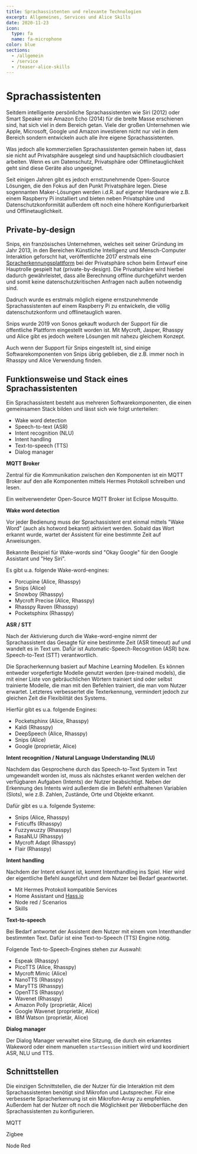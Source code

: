 ```yaml
---
title: Sprachassistenten und relevante Technologien
excerpt: Allgemeines, Services und Alice Skills
date: 2020-11-23
icon:
  type: fa
  name: fa-microphone
color: blue
sections:
  - /allgemein
  - /service
  - /teaser-alice-skills
---
```


# Sprachassistenten

Seitdem intelligente persönliche Sprachassistenten wie Siri (2012) oder Smart Speaker wie Amazon Echo (2014) für die breite Masse erschienen sind, hat sich viel in dem Bereich getan. Viele der großen Unternehmen wie Apple, Microsoft, Google und Amazon investieren nicht nur viel in dem Bereich sondern entwickeln auch alle ihre eigene Sprachassistenten.

Was jedoch alle kommerziellen Sprachassistenten gemein haben ist, dass sie nicht auf Privatsphäre ausgelegt sind und hauptsächlich cloudbasiert arbeiten. Wenn es um Datenschutz, Privatsphäre oder Offlinetauglichkeit geht sind diese Geräte also ungeeignet.

Seit einigen Jahren gibt es jedoch ernstzunehmende Open-Source Lösungen, die den Fokus auf den Punkt Privatsphäre legen. Diese sogennanten Maker-Lösungen werden i.d.R. auf eigener Hardware wie z.B. einem Raspberry Pi installiert und bieten neben Privatsphäre und Datenschutzkonformität außerdem oft noch eine höhere Konfigurierbarkeit und Offlinetauglichkeit.

## Private-by-design

Snips, ein französisches Unternehmen, welches seit seiner Gründung im Jahr 2013, in den Bereichen Künstliche Intelligenz und Mensch-Computer Interaktion geforscht hat, veröffentlichte 2017 erstmals eine [Spracherkennungsplattform](https://medium.com/snips-ai/hey-snips-announcing-the-first-private-by-design-voice-platform-bf23b8a843fd) bei der Privatsphäre schon beim Entwurf eine Hauptrolle gespielt hat (private-by-design). Die Privatsphäre wird hierbei dadurch gewährleistet, dass alle Berechnung offline durchgeführt werden und somit keine datenschutzkritischen Anfragen nach außen notwendig sind.

Dadruch wurde es erstmals möglich eigene ernstzunehmende Sprachassistenten auf einem Raspberry Pi zu entwickeln, die völlig datenschutzkonform und offlinetauglich waren.

Snips wurde 2019 von Sonos gekauft wodurch der Support für die öffentliche Plattform eingestellt worden ist. Mit Mycroft, Jasper, Rhasspy und Alice gibt es jedoch weitere Lösungen mit nahezu gleichem Konzept.

Auch wenn der Support für Snips eingestellt ist, sind einige Softwarekomponenten von Snips übrig geblieben, die z.B. immer noch in Rhasspy und Alice Verwendung finden.

## Funktionsweise und Stack eines Sprachassistenten

Ein Sprachassistent besteht aus mehreren Softwarekomponenten, die einen gemeinsamen Stack bilden und lässt sich wie folgt unterteilen:

- Wake word detection
- Speech-to-text (ASR)
- Intent recognition (NLU)
- Intent handling
- Text-to-speech (TTS)
- Dialog manager

**MQTT Broker**

Zentral für die Kommunikation zwischen den Komponenten ist ein MQTT Broker auf den alle Komponenten mittels Hermes Protokoll schreiben und lesen.

Ein weitverwendeter Open-Source MQTT Broker ist Eclipse Mosquitto.

**Wake word detection**

Vor jeder Bedienung muss der Sprachassistent erst einmal mittels "Wake Word" (auch als hotword bekannt) aktiviert werden. Sobald das Wort erkannt wurde, wartet der Assistent für eine bestimmte Zeit auf Anweisungen.

Bekannte Beispiel für Wake-words sind "Okay Google" für den Google Assistant und "Hey Siri".

Es gibt u.a. folgende Wake-word-engines:

- Porcupine (Alice, Rhasspy)
- Snips (Alice)
- Snowboy (Rhasspy)
- Mycroft Precise (Alice, Rhasspy)
- Rhasspy Raven (Rhasspy)
- Pocketsphinx (Rhasspy)

**ASR / STT**

Nach der Aktivierung durch die Wake-word-engine nimmt der Sprachassistent das Gesagte für eine bestimmte Zeit (ASR timeout) auf und wandelt es in Text um. Dafür ist Automatic-Speech-Recognition (ASR) bzw. Speech-to-Text (STT) verantwortlich.

Die Spracherkennung basiert auf Machine Learning Modellen. Es können entweder vorgefertigte Modelle genutzt werden (pre-trained models), die mit einer Liste von gebräuchlichen Wörtern trainiert sind oder selbst trainierte Modelle, die man mit den Befehlen trainiert, die man vom Nutzer erwartet. Letzteres verbessertet die Texterkennung, vermindert jedoch zur gleichen Zeit die Flexibilität des Systems.

Hierfür gibt es u.a. folgende Engines:

- Pocketsphinx (Alice, Rhasspy)
- Kaldi (Rhasspy)
- DeepSpeech (Alice, Rhasspy)
- Snips (Alice)
- Google (proprietär, Alice)

**Intent recognition / Natural Language Understanding (NLU)**

Nachdem das Gesprochene durch das Speech-to-Text System in Text umgewandelt worden ist, muss als nächstes erkannt werden welchen der verfügbaren Aufgaben (Intents) der Nutzer beabsichtigt. Neben der Erkennung des Intents wird außerdem die im Befehl enthaltenen Variablen (Slots), wie z.B. Zahlen, Zustände, Orte und Objekte erkannt.

Dafür gibt es u.a. folgende Systeme:

- Snips (Alice, Rhasspy)
- Fsticuffs (Rhasspy)
- Fuzzywuzzy (Rhasspy)
- RasaNLU (Rhasspy)
- Mycroft Adapt (Rhasspy)
- Flair (Rhasspy)

**Intent handling**

Nachdem der Intent erkannt ist, kommt Intenthandling ins Spiel. Hier wird der eigentliche Befehl ausgeführt und dem Nutzer bei Bedarf geantwortet.

- Mit Hermes Protokoll kompatible Services
- Home Assistant und [Hass.io](http://Hass.io)
- Node red / Scenarios
- Skills

**Text-to-speech**

Bei Bedarf antwortet der Assistent dem Nutzer mit einem vom Intenthandler bestimmten Text. Dafür ist eine Text-to-Speech (TTS) Engine nötig.

Folgende Text-to-Speech-Engines stehen zur Auswahl:

- Espeak (Rhasspy)
- PicoTTS (Alice, Rhasspy)
- Mycroft Mimic (Alice)
- NanoTTS (Rhasspy)
- MaryTTS (Rhasspy)
- OpenTTS (Rhasspy)
- Wavenet (Rhasspy)
- Amazon Polly (proprietär, Alice)
- Google Wavenet (proprietär, Alice)
- IBM Watson (proprietär, Alice)

**Dialog manager**

Der Dialog Manager verwaltet eine Sitzung, die durch ein erkanntes Wakeword oder einem manuellen `startSession` initiiert wird und koordiniert ASR, NLU und TTS.

## Schnittstellen

Die einzigen Schnittstellen, die der Nutzer für die Interaktion mit dem Sprachassistenten benötigt sind Mikrofon und Lautsprecher. Für eine verbesserte Spracherkennung ist ein Mikrofon-Array zu empfehlen. Außerdem hat der Nutzer oft noch die Möglichkeit per Weboberfläche den Sprachassistenten zu konfigurieren.

MQTT

Zigbee

Node Red
